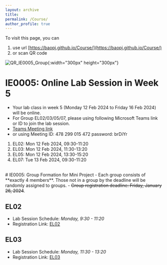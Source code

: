 ```yaml
---
layout: archive
title: 
permalink: /Course/
author_profile: true
---
```


To visit this page, you can
1. use url [https://baopj.github.io/Course/](https://baopj.github.io/Course/) 
2. or scan QR code 

![QR_IE0005_Group](https://baopj.github.io/images/QR_IE0005_Group.png){:width="300px" height="300px"}


# IE0005: Online Lab Session in Week 5
- Your lab class in week 5 (Monday 12 Feb 2024 to Friday 16 Feb 2024) will be online.
- For Group EL02/03/05/07, please using following Microsoft Teams link or ID to join the lab session.
-  [Teams Meeting link](https://teams.microsoft.com/l/meetup-join/19%3ameeting_OWEyZDgwOGMtNzEzNi00NmU3LWIwOTgtNDAxY2U1NTIwMzY3%40thread.v2/0?context=%7b%22Tid%22%3a%2215ce9348-be2a-462b-8fc0-e1765a9b204a%22%2c%22Oid%22%3a%22b2899b41-7f8a-4b87-86d5-6f71392317a3%22%7d)
- or using Meeting ID: 478 299 015 472  password: brDiYr

1. EL02: Mon 12 Feb 2024, 09:30-11:20
2. EL03: Mon 12 Feb 2024, 11:30-13:20
3. EL05: Mon 12 Feb 2024, 13:30-15:20
4. EL07: Tue   13 Feb 2024, 09:30-11:20

<br />
# IE0005: Group Formation for Mini Project
- Each group consists of **exactly 4 members**. Those not in a group by the deadline will be randomly assigned to groups.
- <del>Group registration deadline: Friday, January 26, 2024</del>. 

## EL02
- Lab Session Schedule: *Monday, 9:30 - 11:20*
- Registration Link: [EL02](https://docs.google.com/spreadsheets/d/1evCmdrF5lygupPDoQHVzwdcB-urkrGARy2joQOeklbc)

## EL03
- Lab Session Schedule: *Monday, 11:30 - 13:20*
- Registration Link: [EL03](https://docs.google.com/spreadsheets/d/1aUSOMDJob0KzTtVo3SXQq347cvpRR9EvQMuIw9jtwKY)



